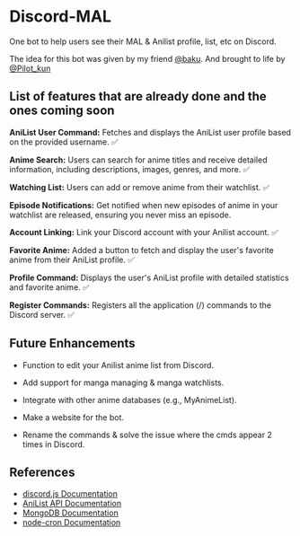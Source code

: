# Discord-MAL
One bot to help users see their MAL & Anilist profile, list, etc on Discord. 

The idea for this bot was given by my friend [@baku](https://github.com/maiorikizu). And brought to life by [@Pilot_kun](https://github.com/Hackers244)

## List of features that are already done and the ones coming soon 
**AniList User Command:** Fetches and displays the AniList user profile based on the provided username. ✅

**Anime Search:** Users can search for anime titles and receive detailed information, including descriptions, images, genres, and more. ✅

**Watching List:** Users can add or remove anime from their watchlist. ✅

**Episode Notifications:** Get notified when new episodes of anime in your watchlist are released, ensuring you never miss an episode.

**Account Linking:** Link your Discord account with your Anilist account. ✅

**Favorite Anime:** Added a button to fetch and display the user's favorite anime from their AniList profile. ✅

**Profile Command:** Displays the user's AniList profile with detailed statistics and favorite anime. ✅

**Register Commands:** Registers all the application (/) commands to the Discord server. ✅

## Future Enhancements
- Function to edit your Anilist anime list from Discord. 

- Add support for manga managing & manga watchlists.

- Integrate with other anime databases (e.g., MyAnimeList).

- Make a website for the bot.

- Rename the commands & solve the issue where the cmds appear 2 times in Discord.
  
## References
- [discord.js Documentation](https://discord.js.org/#/)
- [AniList API Documentation](https://anilist.gitbook.io/anilist-apiv2-docs/)
- [MongoDB Documentation](https://www.mongodb.com/docs/)
- [node-cron Documentation](https://www.npmjs.com/package/node-cron)

